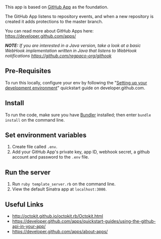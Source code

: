 This app is based on [GitHub App](https://developer.github.com/apps/about-apps/) as the foundation.

The GitHub App listens to repository events, and when a new repository is created it adds protections to the master branch.

You can read more about GitHub Apps here: https://developer.github.com/apps/

*__NOTE:__ If you are interested in a Java version, take a look at a basic WebHook implementation written in Java that listens to WebHook notifications https://github.com/regpaco-org/githook*

## Pre-Requisites

To run this locally, configure your env by following the "[Setting up your development environment](https://developer.github.com/apps/quickstart-guides/setting-up-your-development-environment/)" quickstart guide on developer.github.com.


## Install

To run the code, make sure you have [Bundler](http://gembundler.com/) installed; then enter `bundle install` on the command line.

## Set environment variables

1. Create file called `.env`.
2. Add your GitHub App's private key, app ID, webhook secret, a github account and password to the `.env` file.

## Run the server

1. Run `ruby template_server.rb` on the command line.
1. View the default Sinatra app at `localhost:3000`.

## Useful Links
- http://octokit.github.io/octokit.rb/Octokit.html
- https://developer.github.com/apps/quickstart-guides/using-the-github-api-in-your-app/
- https://developer.github.com/apps/about-apps/
